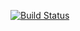 [![Build Status](https://travis-ci.com/pjack7oo/Sushi-Website.svg?branch=master)](https://travis-ci.com/pjack7oo/Sushi-Website)